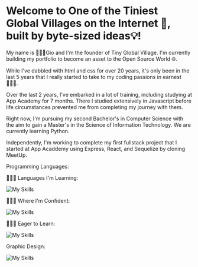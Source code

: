 
# Welcome to One of the Tiniest Global Villages on the Internet 🔬, built by byte-sized ideas💡!

My name is 👨🏻‍💻Gio and I'm the founder of Tiny Global Village. I'm currently building my portfolio to become an asset to the Open Source World 🌐. 

While I've dabbled with html and css for over 20 years, it's only been in the last 5 years that I really started to take to my coding passions in earnest 🤾🏻‍♂️. 

Over the last 2 years, I've embarked in a lot of training, including studying at App Academy for 7 months. There I studied extensively in Javascript before life circumstances prevented me from completing my journey with them. 

Right now, I'm pursuing my second Bachelor's in Computer Science with the aim to gain a Master's in the Science of Information Technology. We are currently learning Python.

Independently, I'm working to complete my first fullstack project that I started at App Acaddemy using Express, React, and Sequelize by cloning MeetUp.

Programming Languages:

👨🏻‍💻 Languages I'm Learning:

![My Skills](https://skillicons.dev/icons?i=py,flask,go,mysql,postgres,react,redux,tailwind,vim,)

👨🏻‍💻 Where I'm Confident: 

![My Skills](https://skillicons.dev/icons?i=css,discord,express,git,github,html,js,nodejs,sequelize,sqlite,vscode,)

👨🏻‍💻 Eager to Learn:

![My Skills](https://skillicons.dev/icons?i=docker,c,cs,cpp,figma,nextjs,r,rails,ruby,rust,solidity,ts)

Graphic Design:

![My Skills](https://skillicons.dev/icons?i=ai,ae,pr,ps)




<!---
tinygvillage/tinygvillage is a ✨ special ✨ repository because its `README.md` (this file) appears on your GitHub profile.
You can click the Preview link to take a look at your changes.
--->
